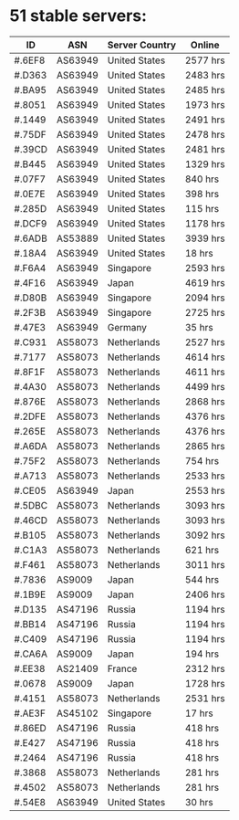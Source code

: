 # 51 stable servers:

| ID | ASN | Server Country | Online |
| ------ | ------ | ------ | ------ |
| #.6EF8 | AS63949 | United States | 2577 hrs |
| #.D363 | AS63949 | United States | 2483 hrs |
| #.BA95 | AS63949 | United States | 2485 hrs |
| #.8051 | AS63949 | United States | 1973 hrs |
| #.1449 | AS63949 | United States | 2491 hrs |
| #.75DF | AS63949 | United States | 2478 hrs |
| #.39CD | AS63949 | United States | 2481 hrs |
| #.B445 | AS63949 | United States | 1329 hrs |
| #.07F7 | AS63949 | United States | 840 hrs |
| #.0E7E | AS63949 | United States | 398 hrs |
| #.285D | AS63949 | United States | 115 hrs |
| #.DCF9 | AS63949 | United States | 1178 hrs |
| #.6ADB | AS53889 | United States | 3939 hrs |
| #.18A4 | AS63949 | United States | 18 hrs |
| #.F6A4 | AS63949 | Singapore | 2593 hrs |
| #.4F16 | AS63949 | Japan | 4619 hrs |
| #.D80B | AS63949 | Singapore | 2094 hrs |
| #.2F3B | AS63949 | Singapore | 2725 hrs |
| #.47E3 | AS63949 | Germany | 35 hrs |
| #.C931 | AS58073 | Netherlands | 2527 hrs |
| #.7177 | AS58073 | Netherlands | 4614 hrs |
| #.8F1F | AS58073 | Netherlands | 4611 hrs |
| #.4A30 | AS58073 | Netherlands | 4499 hrs |
| #.876E | AS58073 | Netherlands | 2868 hrs |
| #.2DFE | AS58073 | Netherlands | 4376 hrs |
| #.265E | AS58073 | Netherlands | 4376 hrs |
| #.A6DA | AS58073 | Netherlands | 2865 hrs |
| #.75F2 | AS58073 | Netherlands | 754 hrs |
| #.A713 | AS58073 | Netherlands | 2533 hrs |
| #.CE05 | AS63949 | Japan | 2553 hrs |
| #.5DBC | AS58073 | Netherlands | 3093 hrs |
| #.46CD | AS58073 | Netherlands | 3093 hrs |
| #.B105 | AS58073 | Netherlands | 3092 hrs |
| #.C1A3 | AS58073 | Netherlands | 621 hrs |
| #.F461 | AS58073 | Netherlands | 3011 hrs |
| #.7836 | AS9009 | Japan | 544 hrs |
| #.1B9E | AS9009 | Japan | 2406 hrs |
| #.D135 | AS47196 | Russia | 1194 hrs |
| #.BB14 | AS47196 | Russia | 1194 hrs |
| #.C409 | AS47196 | Russia | 1194 hrs |
| #.CA6A | AS9009 | Japan | 194 hrs |
| #.EE38 | AS21409 | France | 2312 hrs |
| #.0678 | AS9009 | Japan | 1728 hrs |
| #.4151 | AS58073 | Netherlands | 2531 hrs |
| #.AE3F | AS45102 | Singapore | 17 hrs |
| #.86ED | AS47196 | Russia | 418 hrs |
| #.E427 | AS47196 | Russia | 418 hrs |
| #.2464 | AS47196 | Russia | 418 hrs |
| #.3868 | AS58073 | Netherlands | 281 hrs |
| #.4502 | AS58073 | Netherlands | 281 hrs |
| #.54E8 | AS63949 | United States | 30 hrs |

